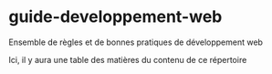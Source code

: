 # guide-developpement-web
Ensemble de règles et de bonnes pratiques de développement web

Ici, il y aura une table des matières du contenu de ce répertoire
